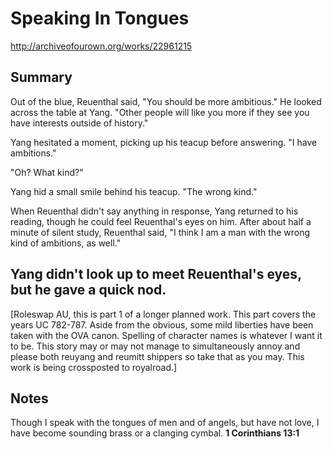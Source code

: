 # Speaking In Tongues

http://archiveofourown.org/works/22961215

## Summary

Out of the blue, Reuenthal said, "You should be more ambitious." He looked across the table at Yang. "Other people will like you more if they see you have interests outside of history."

Yang hesitated a moment, picking up his teacup before answering. "I have ambitions."

"Oh? What kind?"

Yang hid a small smile behind his teacup. "The wrong kind."

When Reuenthal didn't say anything in response, Yang returned to his reading, though he could feel Reuenthal's eyes on him. After about half a minute of silent study, Reuenthal said, "I think I am a man with the wrong kind of ambitions, as well."

Yang didn't look up to meet Reuenthal's eyes, but he gave a quick nod.
-------------
[Roleswap AU, this is part 1 of a longer planned work. This part covers the years UC 782-787. Aside from the obvious, some mild liberties have been taken with the OVA canon. Spelling of character names is whatever I want it to be. This story may or may not manage to simultaneously annoy and please both reuyang and reumitt shippers so take that as you may. This work is being crossposted to royalroad.]

## Notes

Though I speak with the tongues of men and of angels, but have not love, I have become sounding brass or a clanging cymbal.
**1 Corinthians 13:1**

